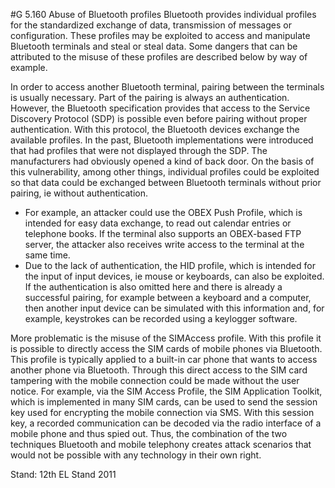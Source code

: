 #G 5.160 Abuse of Bluetooth profiles
Bluetooth provides individual profiles for the standardized exchange of data, transmission of messages or configuration. These profiles may be exploited to access and manipulate Bluetooth terminals and steal or steal data. Some dangers that can be attributed to the misuse of these profiles are described below by way of example.

In order to access another Bluetooth terminal, pairing between the terminals is usually necessary. Part of the pairing is always an authentication. However, the Bluetooth specification provides that access to the Service Discovery Protocol (SDP) is possible even before pairing without proper authentication. With this protocol, the Bluetooth devices exchange the available profiles. In the past, Bluetooth implementations were introduced that had profiles that were not displayed through the SDP. The manufacturers had obviously opened a kind of back door. On the basis of this vulnerability, among other things, individual profiles could be exploited so that data could be exchanged between Bluetooth terminals without prior pairing, ie without authentication.

* For example, an attacker could use the OBEX Push Profile, which is intended for easy data exchange, to read out calendar entries or telephone books. If the terminal also supports an OBEX-based FTP server, the attacker also receives write access to the terminal at the same time.
* Due to the lack of authentication, the HID profile, which is intended for the input of input devices, ie mouse or keyboards, can also be exploited. If the authentication is also omitted here and there is already a successful pairing, for example between a keyboard and a computer, then another input device can be simulated with this information and, for example, keystrokes can be recorded using a keylogger software.


More problematic is the misuse of the SIMAccess profile. With this profile it is possible to directly access the SIM cards of mobile phones via Bluetooth. This profile is typically applied to a built-in car phone that wants to access another phone via Bluetooth. Through this direct access to the SIM card tampering with the mobile connection could be made without the user notice. For example, via the SIM Access Profile, the SIM Application Toolkit, which is implemented in many SIM cards, can be used to send the session key used for encrypting the mobile connection via SMS. With this session key, a recorded communication can be decoded via the radio interface of a mobile phone and thus spied out. Thus, the combination of the two techniques Bluetooth and mobile telephony creates attack scenarios that would not be possible with any technology in their own right.

Stand: 12th EL Stand 2011



